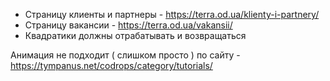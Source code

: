 
+ Страницу клиенты и партнеры - https://terra.od.ua/klienty-i-partnery/
+ Страницу вакансии - https://terra.od.ua/vakansii/
+ Квадратики должны отрабатывать и возвращаться


Анимация не подходит ( слишком просто ) по сайту - https://tympanus.net/codrops/category/tutorials/
